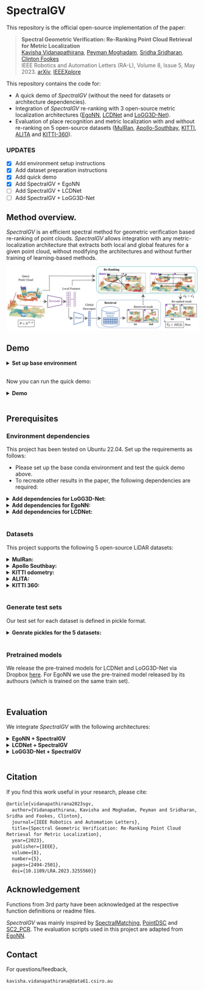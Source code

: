 # SpectralGV
This repository is the official open-source implementation of the paper: 

> <b>Spectral Geometric Verification: Re-Ranking Point Cloud Retrieval for Metric Localization</b> <br>
> [Kavisha Vidanapathirana](https://kavisha725.github.io/), [Peyman Moghadam](https://people.csiro.au/m/p/peyman-moghadam), [Sridha Sridharan](https://staff.qut.edu.au/staff/s.sridharan), [Clinton Fookes](https://staff.qut.edu.au/staff/c.fookes)<br>
> IEEE Robotics and Automation Letters (RA-L), Volume 8, Issue 5, May 2023. [arXiv](https://arxiv.org/abs/2210.04432), [IEEEXplore](https://ieeexplore.ieee.org/document/10065560)

This repository contains the code for:
- A quick demo of *SpectralGV* (without the need for datasets or architecture dependencies).
- Integration of *SpectralGV* re-ranking with 3 open-source metric localization architectures ([EgoNN](https://github.com/jac99/Egonn), [LCDNet](https://github.com/robot-learning-freiburg/LCDNet) and [LoGG3D-Net](https://github.com/csiro-robotics/LoGG3D-Net)).
- Evaluation of place recognition and metric localization with and without re-ranking on 5 open-source datasets ([MulRan](https://sites.google.com/view/mulran-pr/download), [Apollo-Southbay](https://developer.apollo.auto/southbay.html), [KITTI](http://semantic-kitti.org/dataset.html#download), [ALITA](https://github.com/MetaSLAM/ALITA) and [KITTI-360](https://www.cvlibs.net/datasets/kitti-360/user_login.php)).

### UPDATES
- [x] Add environment setup instructions 
- [x] Add dataset preparation instructions
- [x] Add quick demo
- [x] Add SpectralGV + EgoNN
- [ ] Add SpectralGV + LCDNet
- [ ] Add SpectralGV + LoGG3D-Net

## Method overview.
*SpectralGV* is an efficient spectral method for geometric verification based re-ranking of point clouds. *SpectralGV* allows integration with any metric-localization architecture that extracts both local and global features for a given point cloud, without modifying the architectures and without further training of learning-based methods. 

![](./docs/reranking_pipeline.png)


## Demo

<details>
  <summary><b>Set up base environment</b></summary><br/>
  
  - Create [conda](https://docs.conda.io/en/latest/) environment with python:
  ```bash
  conda create --name sgv_env python=3.9.4
  conda activate sgv_env
  ```
  - Install PyTorch with suitable cudatoolkit version. See [here](https://pytorch.org/):
  ```bash
  pip3 install torch torchvision torchaudio
  # Make sure the pytorch cuda version matches your output of 'nvcc --version'
  ```
  - Install [Open3d](https://github.com/isl-org/Open3D):
  ```bash
  pip install open3d
  ```
  - Test installation using:
  ```bash
  python -c "import torch ; import open3d as o3d ; print(torch.cuda.is_available())"
  ```

</details>

<br />

Now you can run the quick demo:

<details>
  <summary><b>Demo</b></summary><br/>
  
  This demo script evaluates the EgoNN global and local features for the Place Recognition task on KITTI360 09. It outputs results for place recognition both with and without re-ranking using SpectralGV.
  - Download the demo data (~144 MB) from Dropbox [here](https://www.dropbox.com/sh/qj5l2dh6gvm81a1/AAA32JqPMnQTuELPodY14xETa?dl=0):
  ```bash
  cd demo
  wget --output-document demo_pickles.zip https://dl.dropboxusercontent.com/s/4elvyix9pp36469/demo_pickles.zip?dl=0
  unzip demo_pickles.zip
  ```
  Run the demo:

  - SpectralGV
  ```bash
  python demo_spectral_gv.py --n_topk 2
  python demo_spectral_gv.py --n_topk 20
  python demo_spectral_gv.py --n_topk 200
  ```
  - RANSAC-GV
  ```bash
  python demo_ransac_gv.py --n_topk 2
  python demo_ransac_gv.py --n_topk 20
  python demo_ransac_gv.py --n_topk 200
  ```
  - alpha-QE
  ```bash
  python demo_alpha_qe.py --n_topk 2
  python demo_alpha_qe.py --n_topk 20
  python demo_alpha_qe.py --n_topk 200
  ```

  Observations:
  - The 2 geometric verifciation methods (SpectralGV and RANSAC-GV) show increasing performance with increasing ```n_topk```.
  - alpha-QE shows decreasing performance with increasing ```n_topk``` and is therefore not suitable for point cloud re-ranking. 
  - Out of the 2 geometric verifciation methods, RANSAC-GV is inefficient at high ```n_topk``` values, thus limiting it's practical use. SpectralGV maintains almost constant runtime.

</details>

<br />

## Prerequisites

### Environment dependencies
This project has been tested on Ubuntu 22.04. Set up the requirements as follows:

- Please set up the base conda environment and test the quick demo above. 
- To recreate other results in the paper, the following dependencies are required:

<details>
  <summary><b>Add dependencies for LoGG3D-Net:</b></summary><br/>
  
  - Install [Torchpack](https://github.com/zhijian-liu/torchpack):
  ```bash
  pip install torchpack
  ```
  - Install torchsparse-1.4.0
  ```bash
  sudo apt-get install libsparsehash-dev
  pip install --upgrade git+https://github.com/mit-han-lab/torchsparse.git@v1.4.0
  ```
  - Install [mpi4py](https://mpi4py.readthedocs.io/en/stable/tutorial.html):
  ```bash
  conda install mpi4py
  conda install openmpi
  ```
  - Test installation using:
  ```bash
  python -c "import torch ; import torchsparse ; print('OK')"
  ```

  > **Note**: If stuck, see here for more details: https://github.com/csiro-robotics/LoGG3D-Net

</details>


<details>
  <summary><b>Add dependencies for EgoNN:</b></summary><br/>

  - Install [MinkowskiEngine](https://github.com/NVIDIA/MinkowskiEngine) 0.5.4
  ```bash
  conda install openblas-devel -c anaconda
  pip install -U git+https://github.com/NVIDIA/MinkowskiEngine -v --no-deps --install-option="--blas_include_dirs=${CONDA_PREFIX}/include" --install-option="--blas=openblas"
  ```
  - Install other dependencies:
  ```bash
  pip install pytorch_metric_learning python-lzf wandb
  ```
  - Test installation using:
  ```bash
  python -c "import torch ; import MinkowskiEngine as ME ; print('OK')"
  ```

  > **Note**: If stuck, see here for more details: https://github.com/jac99/Egonn

</details>

<details>
  <summary><b>Add dependencies for LCDNet:</b></summary><br/>

  TODO.
  > **Note**: You will need to create a separate conda environment for LCDNet. See here for details: https://github.com/robot-learning-freiburg/LCDNet

</details>

<br />

### Datasets
This project supports the following 5 open-source LiDAR datasets:

<details>
  <summary><b>MulRan:</b></summary><br/>

  We use the sequences Sejong and DCC.

  - Download the [MulRan](https://sites.google.com/view/mulran-pr/download) dataset: ground truth data (*.csv) and LiDAR point clouds (Ouster.zip).

</details>

<details>
  <summary><b>Apollo Southbay:</b></summary><br/>

  SunnyvaleBigLoop trajectory is used for evaluation, other 5 trajectories (BaylandsToSeafood, ColumbiaPark, Highway237, MathildaAVE, SanJoseDowntown) are used for training.

  - Download the [Apollo](https://developer.apollo.auto/southbay.html) dataset.

</details>

<details>
  <summary><b>KITTI odometry:</b></summary><br/>

  We use the improved ground truth poses provided with the SemanticKITTI dataset.

  - Download the [SemanticKITTI](http://semantic-kitti.org/dataset.html#download) dataset (velodyne point clouds and calibration data for poses).

</details>

<details>
  <summary><b>ALITA:</b></summary><br/>

  We evaluate on the data released at the ICRA 2022 UGV Challenge and use the validation sequence 5. 

  - Download the [ALITA](https://github.com/MetaSLAM/ALITA) dataset.

</details>

<details>
  <summary><b>KITTI 360:</b></summary><br/>

  - Download the [KITTI-360](https://www.cvlibs.net/datasets/kitti-360/user_login.php) dataset (raw velodyne scans, calibrations and vehicle poses) 

</details>

<br />

### Generate test sets
Our test set for each dataset is defined in pickle format. 


<details>
  <summary><b>Genrate pickles for the 5 datasets:</b></summary><br/>

  We follow the pickle generation convention of [EgoNN](https://github.com/jac99/Egonn).
  ```
  cd datasets/mulran
  # For Sejong:
  python generate_evaluation_sets.py --dataset_root <mulran_dataset_root_path>
  # For DCC:
  python generate_evaluation_sets.py --dataset_root <mulran_dataset_root_path>
  
  cd ../southbay
  python generate_evaluation_sets.py --dataset_root <apollo_southbay_dataset_root_path>
  
  cd ../kitti
  python generate_evaluation_sets.py --dataset_root <kitti_dataset_root_path>

  cd ../alita
  python generate_evaluation_sets.py --dataset_root <alita_dataset_root_path>

  cd ../kitti360
  python generate_evaluation_sets.py --dataset_root <kitti360_dataset_root_path>
  ```

</details>

<br />

### Pretrained models
We release the pre-trained models for LCDNet and LoGG3D-Net via Dropbox [here](https://www.dropbox.com/sh/qj5l2dh6gvm81a1/AAA32JqPMnQTuELPodY14xETa?dl=0). 
For EgoNN we use the pre-trained model released by its authours (which is trained on the same train set).

<br />

## Evaluation
We integrate *SpectralGV* with the following architectures: 

<details>
  <summary><b>EgoNN + SpectralGV</b></summary><br/>

  - Clone the [EgoNN](https://github.com/jac99/Egonn) codebase into ```evaluation/EgoNN/```.
  ```
  cd evaluation/EgoNN
  git clone https://github.com/jac99/Egonn.git
  ```
  - Copy our re-ranking eval script into the EgoNN code base:
  ```
  cp -r SGV_EgoNN/ Egonn/eval/
  cd Egonn/eval/SGV_EgoNN/
  ```
  - Evaluate place recognition and metric localization with and without *SpectralGV* re-ranking:
  ```
  python eval_egonn_sgv.py --dataset_type <dataset_eg_'kitti'> --dataset_root <dataset_root_path>
  ```

</details>

<details>
  <summary><b>LCDNet + SpectralGV</b></summary><br/>

  TODO.

</details>

<details>
  <summary><b>LoGG3D-Net + SpectralGV</b></summary><br/>

  TODO. 

</details>

<br />

## Citation

If you find this work useful in your research, please cite:

```
@article{vidanapathirana2023sgv,
  author={Vidanapathirana, Kavisha and Moghadam, Peyman and Sridharan, Sridha and Fookes, Clinton},
  journal={IEEE Robotics and Automation Letters}, 
  title={Spectral Geometric Verification: Re-Ranking Point Cloud Retrieval for Metric Localization}, 
  year={2023},
  publisher={IEEE},
  volume={8},
  number={5},
  pages={2494-2501},
  doi={10.1109/LRA.2023.3255560}}
```


## Acknowledgement
Functions from 3rd party have been acknowledged at the respective function definitions or readme files. 

*SpectralGV* was mainly inspired by [SpectralMatching](https://ieeexplore.ieee.org/document/1544893), [PointDSC](https://github.com/XuyangBai/PointDSC) and [SC2_PCR](https://github.com/ZhiChen902/SC2-PCR).
The evaluation scripts used in this project are adapted from [EgoNN](https://github.com/jac99/Egonn). 

## Contact
For questions/feedback, 
 ```
 kavisha.vidanapathirana@data61.csiro.au
 ```
